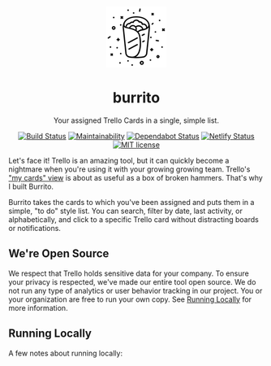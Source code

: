 <div align="center">
	<img src=".github/assets/burrito.png" />
	<h1>burrito</h1>
	<p>Your assigned Trello Cards in a single, simple list.</p>
</div>

<div align="center">

[![Build Status](https://travis-ci.org/codyogden/burrito.svg?branch=next)](https://travis-ci.org/codyogden/killedbygoogle) [![Maintainability](https://api.codeclimate.com/v1/badges/49ff4d5bb84ea6470000/maintainability)](https://codeclimate.com/github/codyogden/burrito/maintainability) [![Dependabot Status](https://api.dependabot.com/badges/status?host=github&repo=codyogden/burrito)](https://dependabot.com) [![Netlify Status](https://api.netlify.com/api/v1/badges/b025c120-b3f0-4eb5-9e17-93e3d3926770/deploy-status)](https://app.netlify.com/sites/burrito/deploys) [![MIT license](https://img.shields.io/badge/License-MIT-blue.svg)](/LICENSE)

</div>

Let's face it! Trello is an amazing tool, but it can quickly become a nightmare when you're using it with your growing growing team. Trello's ["my cards" view](https://trello.com/me/cards) is about as useful as a box of broken hammers. That's why I built Burrito.

Burrito takes the cards to which you've been assigned and puts them in a simple, "to do" style list. You can search, filter by date, last activity, or alphabetically, and click to a specific Trello card without distracting boards or notifications.

## We're Open Source
We respect that Trello holds sensitive data for your company. To ensure your privacy is respected, we've made our entire tool open source. We do not run any type of analytics or user behavior tracking in our project. You or your organization are free to run your own copy. See [Running Locally](#Running_Locally) for more information.

## Running Locally
A few notes about running locally:
